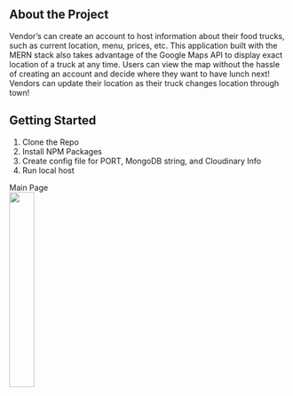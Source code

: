 ## About the Project

<p>Vendor’s can create an account to host information about their food trucks, such as current location, menu, prices, etc. This application built with the MERN stack also takes advantage of the Google Maps API to display exact location of a truck at any time. Users can view the map without the hassle of creating an account and decide where they want to have lunch next! Vendors can update their location as their truck changes location through town!</p>

## Getting Started
1. Clone the Repo
2. Install NPM Packages
3. Create config file for PORT, MongoDB string, and Cloudinary Info
4. Run local host

Main Page<br>
<img src="https://user-images.githubusercontent.com/101610922/212812600-3cbbb6ec-6ac9-4314-94b5-789275ce59c1.png" width="30%" height="auto">

